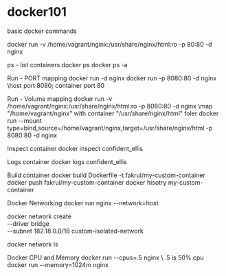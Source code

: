 # docker101
basic docker commands

docker run -v /home/vagrant/nginx:/usr/share/nginx/html:ro -p 80:80 -d nginx



ps - list containers
docker ps
docker ps -a

Run - PORT mapping
docker run -d nginx
docker run -p 8080:80 -d nginx \\host port 8080; container port 80

Run - Volume mapping
docker run -v /home/vagrant/nginx:/usr/share/nginx/html:ro -p 8080:80 -d nginx \\map "/home/vagrant/nginx" with container "/usr/share/nginx/html" foler
docker run --mount type=bind,source=/home/vagrant/nginx,target=/usr/share/nginx/html -p 8080:80 -d nginx 

Inspect container
docker inspect confident_ellis

Logs container
docker logs confident_ellis

Build container
docker build Dockerfile -t fakrul/my-custom-container
docker push fakrul/my-custom-container
docker hisotry my-custom-container

Docker Networking
docker run nginx --network=host

docker network create \
--driver bridge \
--subnet 182.18.0.0/16 
custom-isolated-network

docker network ls

Docker CPU and Memory
docker run --cpus=.5 nginx \\ .5 is 50% cpu
docker run --memory=1024m nginx


